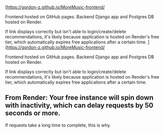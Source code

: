 [https://gordon-z.github.io/MoreMusic-frontend/

Frontend hosted on GitHub pages. Backend Django app and Postgres DB hosted on Render.

If link displays correctly but isn't able to login/create/delete recommendations, it's likely because application is hosted on Render's free tier, which automatically expires free applications after a certain time.
](https://gordon-z.github.io/MoreMusic-frontend/

Frontend hosted on GitHub pages. Backend Django app and Postgres DB hosted on Render. 

If link displays correctly but isn't able to login/create/delete recommendations, it's likely because application is hosted on Render's free tier, which automatically expires free applications after a certain time.

## From Render: Your free instance will spin down with inactivity, which can delay requests by 50 seconds or more.

If requests take a long time to complete, this is why.

